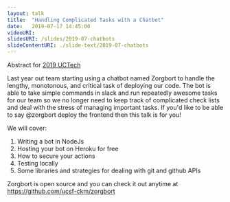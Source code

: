 ```yaml
---
layout: talk
title:  "Handling Complicated Tasks with a Chatbot"
date:   2019-07-17 14:45:00
videoURI:
slidesURI: /slides/2019-07-chatbots
slideContentURI: ./slide-text/2019-07-chatbots
---
```


Abstract for [2019 UCTech](https://uctech.ucsb.edu/sessions/handling-complicated-tasks-chatbot)

Last year out team starting using a chatbot named Zorgbort to handle the lengthy, monotonous, and critical task of deploying our code. The bot is able to take simple commands in slack and run repeatedly awesome tasks for our team so we no longer need to keep track of complicated check lists and deal with the stress of managing important tasks.  If you'd like to be able to say @zorgbort deploy the frontend then this talk is for you!

We will cover:

1) Writing a bot in NodeJs  
2) Hosting your bot on Heroku for free  
3) How to secure your actions  
4) Testing locally  
5) Some libraries and strategies for dealing with git and github APIs  

Zorgbort is open source and you can check it out anytime at https://github.com/ucsf-ckm/zorgbort

